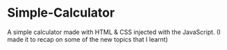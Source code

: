 # Simple-Calculator
A simple calculator made with HTML &amp; CSS injected with the JavaScript. (I made it to recap on some of the new topics that I learnt)
